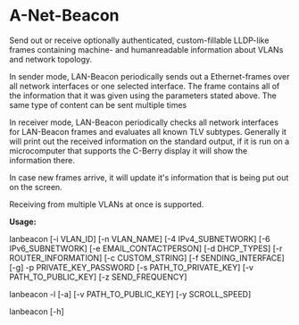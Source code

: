 # A-Net-Beacon

Send out or receive optionally authenticated, custom-fillable LLDP-like frames containing machine- and humanreadable information about VLANs and network topology.

In sender mode, LAN-Beacon periodically sends out a Ethernet-frames over all network interfaces or one selected interface. The frame contains all of the information that it was given using the parameters stated above. The same type of content can be sent multiple times

In receiver mode, LAN-Beacon periodically checks all network interfaces for LAN-Beacon frames and evaluates all known TLV subtypes. Generally it will print out the received information on the standard output, if it is run on a microcomputer that supports the C-Berry display it will show the information there.

In case new frames arrive, it will update it's information that is being put out on the screen.

Receiving from multiple VLANs at once is supported.

__Usage:__ 

lanbeacon [-i VLAN_ID] [-n VLAN_NAME] [-4 IPv4_SUBNETWORK] [-6 IPv6_SUBNETWORK] [-e EMAIL_CONTACTPERSON] [-d DHCP_TYPES] [-r ROUTER_INFORMATION] [-c CUSTOM_STRING] [-f SENDING_INTERFACE] [-g] -p PRIVATE_KEY_PASSWORD [-s PATH_TO_PRIVATE_KEY] [-v PATH_TO_PUBLIC_KEY] [-z SEND_FREQUENCY]

lanbeacon -l [-a] [-v PATH_TO_PUBLIC_KEY] [-y SCROLL_SPEED]

lanbeacon [-h]
